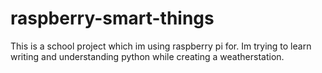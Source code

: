 # raspberry-smart-things
This is a school project which im using raspberry pi for. Im trying to learn writing and understanding python while creating a weatherstation.
